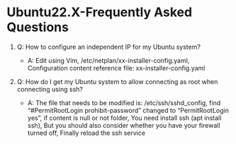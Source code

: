 # Ubuntu22.X-Frequently Asked Questions

1. Q: How to configure an independent IP for my Ubuntu system?
   - A: Edit using Vim, /etc/netplan/xx-installer-config.yaml, Configuration content reference file: xx-installer-config.yaml

2. Q: How do I get my Ubuntu system to allow connecting as root when connecting using ssh?
   - A: The file that needs to be modified is: /etc/ssh/sshd_config, find “#PermitRootLogin prohibit-password” changed to “PermitRootLogin yes”, if content is null or not folder, You need install ssh (apt install ssh), But you should also consider whether you have your firewall turned off, Finally reload the ssh service
